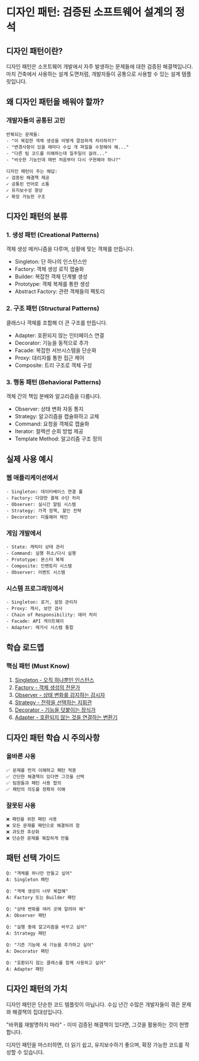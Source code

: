 # 디자인 패턴: 검증된 소프트웨어 설계의 정석

## 디자인 패턴이란?

디자인 패턴은 소프트웨어 개발에서 자주 발생하는 문제들에 대한 검증된 해결책입니다. 마치 건축에서 사용하는 설계 도면처럼, 개발자들이 공통으로 사용할 수 있는 설계 템플릿입니다.

## 왜 디자인 패턴을 배워야 할까?

### 개발자들의 공통된 고민

```
반복되는 문제들:
- "이 복잡한 객체 생성을 어떻게 깔끔하게 처리하지?"
- "변경사항이 있을 때마다 수십 개 파일을 수정해야 해..."
- "다른 팀 코드를 이해하는데 일주일이 걸려..."
- "비슷한 기능인데 매번 처음부터 다시 구현해야 하나?"

디자인 패턴이 주는 해답:
✓ 검증된 해결책 제공
✓ 공통된 언어로 소통
✓ 유지보수성 향상
✓ 확장 가능한 구조
```

## 디자인 패턴의 분류

### 1. 생성 패턴 (Creational Patterns)
객체 생성 메커니즘을 다루며, 상황에 맞는 객체를 만듭니다.
- Singleton: 단 하나의 인스턴스만
- Factory: 객체 생성 로직 캡슐화
- Builder: 복잡한 객체 단계별 생성
- Prototype: 객체 복제를 통한 생성
- Abstract Factory: 관련 객체들의 팩토리

### 2. 구조 패턴 (Structural Patterns)
클래스나 객체를 조합해 더 큰 구조를 만듭니다.
- Adapter: 호환되지 않는 인터페이스 연결
- Decorator: 기능을 동적으로 추가
- Facade: 복잡한 서브시스템을 단순화
- Proxy: 대리자를 통한 접근 제어
- Composite: 트리 구조로 객체 구성

### 3. 행동 패턴 (Behavioral Patterns)
객체 간의 책임 분배와 알고리즘을 다룹니다.
- Observer: 상태 변화 자동 통지
- Strategy: 알고리즘을 캡슐화하고 교체
- Command: 요청을 객체로 캡슐화
- Iterator: 컬렉션 순회 방법 제공
- Template Method: 알고리즘 구조 정의

## 실제 사용 예시

### 웹 애플리케이션에서
```
- Singleton: 데이터베이스 연결 풀
- Factory: 다양한 결제 수단 처리
- Observer: 실시간 알림 시스템
- Strategy: 가격 정책, 할인 전략
- Decorator: 미들웨어 체인
```

### 게임 개발에서
```
- State: 캐릭터 상태 관리
- Command: 실행 취소/다시 실행
- Prototype: 몬스터 복제
- Composite: 인벤토리 시스템
- Observer: 이벤트 시스템
```

### 시스템 프로그래밍에서
```
- Singleton: 로거, 설정 관리자
- Proxy: 캐시, 보안 검사
- Chain of Responsibility: 에러 처리
- Facade: API 게이트웨이
- Adapter: 레거시 시스템 통합
```

## 학습 로드맵

### 핵심 패턴 (Must Know)
1. [Singleton - 오직 하나뿐인 인스턴스](./advanced/01-singleton-pattern.md)
2. [Factory - 객체 생성의 전문가](./advanced/02-factory-pattern.md)
3. [Observer - 상태 변화를 감지하는 감시자](./advanced/03-observer-pattern.md)
4. [Strategy - 전략을 선택하는 지휘관](./advanced/04-strategy-pattern.md)
5. [Decorator - 기능을 덧붙이는 장식가](./advanced/05-decorator-pattern.md)
6. [Adapter - 호환되지 않는 것을 연결하는 변환기](./advanced/06-adapter-pattern.md)

## 디자인 패턴 학습 시 주의사항

### 올바른 사용
```
✅ 문제를 먼저 이해하고 패턴 적용
✅ 간단한 해결책이 있다면 그것을 선택
✅ 팀원들과 패턴 사용 합의
✅ 패턴의 의도를 정확히 이해
```

### 잘못된 사용
```
❌ 패턴을 위한 패턴 사용
❌ 모든 문제를 패턴으로 해결하려 함
❌ 과도한 추상화
❌ 단순한 문제를 복잡하게 만듦
```

## 패턴 선택 가이드

```
Q: "객체를 하나만 만들고 싶어"
A: Singleton 패턴

Q: "객체 생성이 너무 복잡해"
A: Factory 또는 Builder 패턴

Q: "상태 변화를 여러 곳에 알려야 해"
A: Observer 패턴

Q: "실행 중에 알고리즘을 바꾸고 싶어"
A: Strategy 패턴

Q: "기존 기능에 새 기능을 추가하고 싶어"
A: Decorator 패턴

Q: "호환되지 않는 클래스를 함께 사용하고 싶어"
A: Adapter 패턴
```

## 디자인 패턴의 가치

디자인 패턴은 단순한 코드 템플릿이 아닙니다. 수십 년간 수많은 개발자들이 겪은 문제와 해결책의 집대성입니다. 

"바퀴를 재발명하지 마라" - 이미 검증된 해결책이 있다면, 그것을 활용하는 것이 현명합니다.

디자인 패턴을 마스터하면, 더 읽기 쉽고, 유지보수하기 좋으며, 확장 가능한 코드를 작성할 수 있습니다.